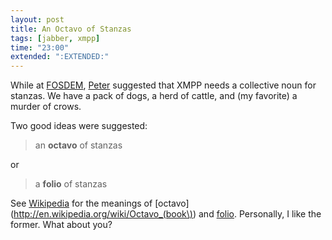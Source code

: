 ```yaml
---
layout: post
title: An Octavo of Stanzas
tags: [jabber, xmpp]
time: "23:00"
extended: ":EXTENDED:"
---
```


While at [FOSDEM](http://www.fosdem.org), [Peter](http://stpeter.im)
suggested that XMPP needs a collective noun for stanzas.  We have a
pack of dogs, a herd of cattle, and (my favorite) a murder of crows.

Two good ideas were suggested:

> an **octavo** of stanzas

or

> a **folio** of stanzas

See [Wikipedia](http://www.wikipedia.org) for the meanings of
[octavo](http://en.wikipedia.org/wiki/Octavo_(book\)) and [folio](http://en.wikipedia.org/wiki/Folio). Personally, I like the former.  What about you?
